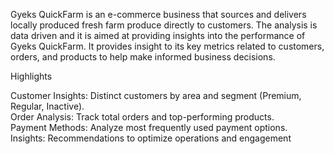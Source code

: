 
 Gyeks QuickFarm is an e-commerce business that sources and delivers locally produced fresh farm produce directly to customers. 
 The analysis is data driven and it is aimed at providing insights into the performance of Gyeks QuickFarm. It provides insight to its key metrics related to 
 customers, orders, and products to help make informed business decisions.

Highlights

Customer Insights: Distinct customers by area and segment (Premium, Regular, Inactive).  
Order Analysis: Track total orders and top-performing products.  
Payment Methods: Analyze most frequently used payment options.  
Insights:  Recommendations to optimize operations and engagement
